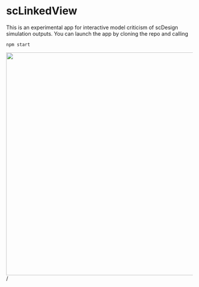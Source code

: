 # scLinkedView

This is an experimental app for interactive model criticism of scDesign simulation outputs. You can launch the app by cloning the repo and calling

```
npm start
```

<img src="public/assets/scdesigner.gif" width=600/>/
